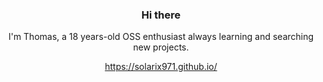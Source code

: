 <h3 align="center"> Hi there</h3>

<p align="center">
I'm Thomas, a 18 years-old OSS enthusiast always learning and searching new projects.
</p>

<p  align="center">
<a href="https://solarix971.github.io/">https://solarix971.github.io/</a>
</p>

